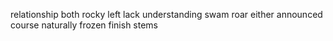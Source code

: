 relationship both rocky left lack understanding swam roar either announced course naturally frozen finish stems
